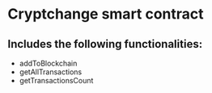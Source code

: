 # Cryptchange smart contract

## Includes the following functionalities:
- addToBlockchain
- getAllTransactions
- getTransactionsCount
